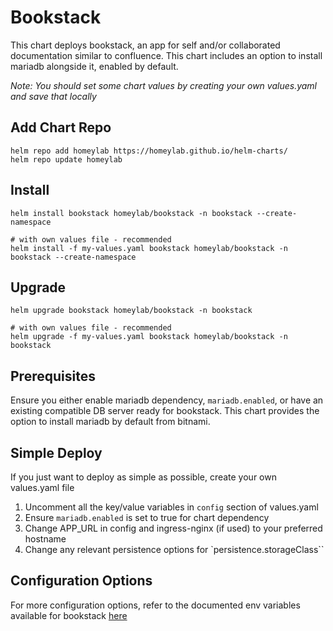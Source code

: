 # Bookstack
This chart deploys bookstack, an app for self and/or collaborated documentation similar to confluence. This chart includes an option to install mariadb alongside it, enabled by default.

*Note: You should set some chart values by creating your own values.yaml and save that locally*

## Add Chart Repo
```
helm repo add homeylab https://homeylab.github.io/helm-charts/
helm repo update homeylab
```

## Install
```
helm install bookstack homeylab/bookstack -n bookstack --create-namespace

# with own values file - recommended
helm install -f my-values.yaml bookstack homeylab/bookstack -n bookstack --create-namespace
```

## Upgrade
```
helm upgrade bookstack homeylab/bookstack -n bookstack

# with own values file - recommended
helm upgrade -f my-values.yaml bookstack homeylab/bookstack -n bookstack
```

## Prerequisites
Ensure you either enable mariadb dependency, `mariadb.enabled`, or have an existing compatible DB server ready for bookstack. This chart provides the option to install mariadb by default from bitnami.

## Simple Deploy
If you just want to deploy as simple as possible, create your own values.yaml file
1. Uncomment all the key/value variables in `config` section of values.yaml
2. Ensure `mariadb.enabled` is set to true for chart dependency
3. Change APP_URL in config and ingress-nginx (if used) to your preferred hostname
4. Change any relevant persistence options for `persistence.storageClass``

## Configuration Options
For more configuration options, refer to the documented env variables available for bookstack [here](https://github.com/BookStackApp/BookStack/blob/development/.env.example.complete)